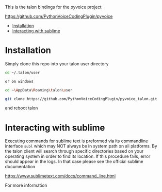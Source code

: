 This is the talon bindings for the pyvoice project

https://github.com/PythonVoiceCodingPlugin/pyvoice

<!-- MarkdownTOC  autolink="true" -->

- [Installation](#installation)
- [Interacting with sublime](#interacting-with-sublime)

<!-- /MarkdownTOC -->


# Installation

Simply clone this repo into your talon user directory

```bash
cd ~/.talon/user

or on windows

cd ~\AppData\Roaming\talon\user
```

```bash
git clone https://github.com/PythonVoiceCodingPlugin/pyvoice_talon.git
```

and reboot talon

# Interacting with sublime

Executing commands for sublime text is preformed via its commandline interface `subl` which may NOT always be in system path on all platforms. By  the talon client will search through specific directories based on your operating system in order to find its location. If this procedure fails, error should appear in the logs. In that case please see the official sublime documentation 

https://www.sublimetext.com/docs/command_line.html

For more information
